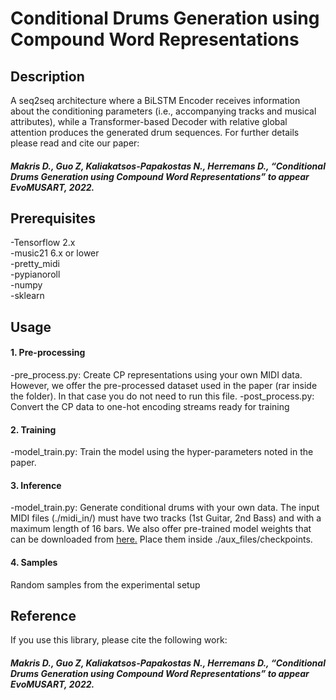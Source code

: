 # Conditional Drums Generation using Compound Word Representations

## Description

A seq2seq architecture where a BiLSTM Encoder receives information about the conditioning parameters (i.e., accompanying tracks and musical attributes), while a Transformer-based Decoder with relative global attention produces the generated drum sequences. For further details please read and cite our paper:

##### Makris D., Guo Z, Kaliakatsos-Papakostas N., Herremans D., “Conditional Drums Generation using Compound Word Representations” to appear EvoMUSART, 2022.

## Prerequisites

-Tensorflow 2.x  <br />
-music21 6.x or lower <br />
-pretty_midi <br />
-pypianoroll <br />
-numpy <br />
-sklearn <br />

## Usage

#### 1. Pre-processing

-pre_process.py: Create CP representations using your own MIDI data. However, we offer the pre-processed dataset used in the paper (rar inside the folder). In that case you do not need to run this file.
-post_process.py: Convert the CP data to one-hot encoding streams ready for training

#### 2. Training

-model_train.py: Train the model using the hyper-parameters noted in the paper.

#### 3. Inference

-model_train.py: Generate conditional drums with your own data. The input MIDI files (./midi_in/) must have two tracks (1st Guitar, 2nd Bass) and with a maximum length of 16 bars. We also offer pre-trained model weights that can be downloaded from [here.](https://drive.google.com/file/d/1avyXoSi1mXPONwInKu0hBWbXCHF8CgjC/view?usp=sharing) Place them inside ./aux_files/checkpoints.

#### 4. Samples

Random samples from the experimental setup

## Reference

If you use this library, please cite the following work:

##### Makris D., Guo Z, Kaliakatsos-Papakostas N., Herremans D., “Conditional Drums Generation using Compound Word Representations” to appear EvoMUSART, 2022.
